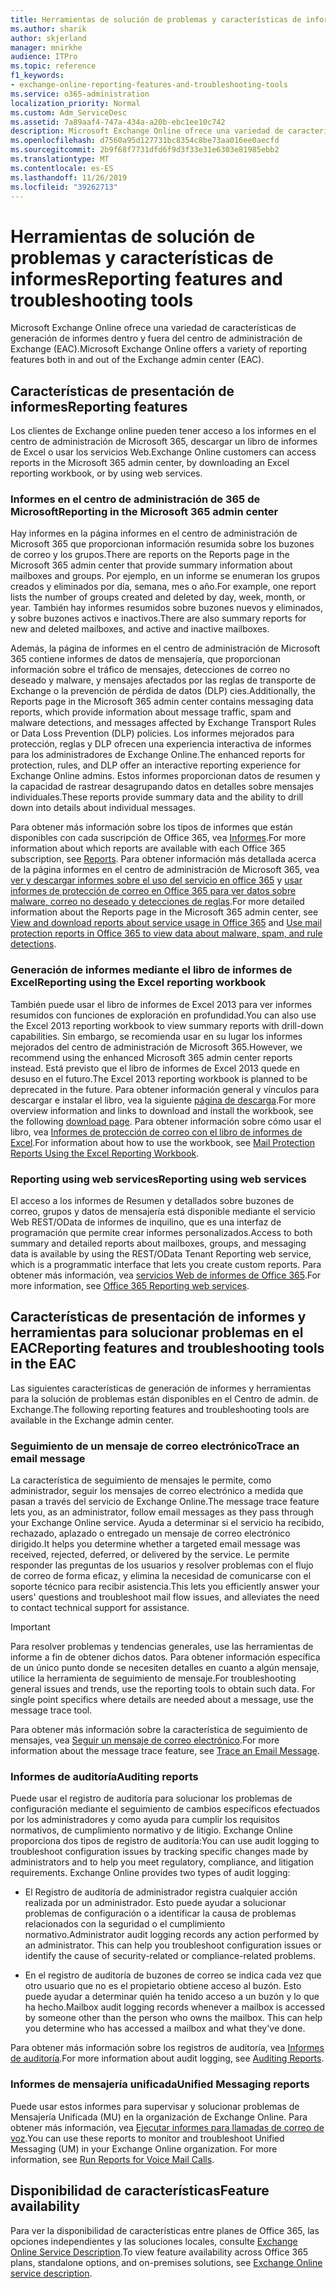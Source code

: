 ```yaml
---
title: Herramientas de solución de problemas y características de informes
ms.author: sharik
author: skjerland
manager: mnirkhe
audience: ITPro
ms.topic: reference
f1_keywords:
- exchange-online-reporting-features-and-troubleshooting-tools
ms.service: o365-administration
localization_priority: Normal
ms.custom: Adm_ServiceDesc
ms.assetid: 7a89aaf4-747a-434a-a20b-ebc1ee10c742
description: Microsoft Exchange Online ofrece una variedad de características de generación de informes dentro y fuera del centro de administración de Exchange (EAC).
ms.openlocfilehash: d7560a95d127731bc8354c8be73aa016ee0aecfd
ms.sourcegitcommit: 2b9f68f7731dfd6f9d3f33e31e6303e81985ebb2
ms.translationtype: MT
ms.contentlocale: es-ES
ms.lasthandoff: 11/26/2019
ms.locfileid: "39262713"
---
```

# <a name="reporting-features-and-troubleshooting-tools"></a><span data-ttu-id="caa53-103">Herramientas de solución de problemas y características de informes</span><span class="sxs-lookup"><span data-stu-id="caa53-103">Reporting features and troubleshooting tools</span></span>

<span data-ttu-id="caa53-104">Microsoft Exchange Online ofrece una variedad de características de generación de informes dentro y fuera del centro de administración de Exchange (EAC).</span><span class="sxs-lookup"><span data-stu-id="caa53-104">Microsoft Exchange Online offers a variety of reporting features both in and out of the Exchange admin center (EAC).</span></span>
  
## <a name="reporting-features"></a><span data-ttu-id="caa53-105">Características de presentación de informes</span><span class="sxs-lookup"><span data-stu-id="caa53-105">Reporting features</span></span>

<span data-ttu-id="caa53-106">Los clientes de Exchange online pueden tener acceso a los informes en el centro de administración de Microsoft 365, descargar un libro de informes de Excel o usar los servicios Web.</span><span class="sxs-lookup"><span data-stu-id="caa53-106">Exchange Online customers can access reports in the Microsoft 365 admin center, by downloading an Excel reporting workbook, or by using web services.</span></span>
  
### <a name="reporting-in-the-microsoft-365-admin-center"></a><span data-ttu-id="caa53-107">Informes en el centro de administración de 365 de Microsoft</span><span class="sxs-lookup"><span data-stu-id="caa53-107">Reporting in the Microsoft 365 admin center</span></span>

<span data-ttu-id="caa53-108">Hay informes en la página informes en el centro de administración de Microsoft 365 que proporcionan información resumida sobre los buzones de correo y los grupos.</span><span class="sxs-lookup"><span data-stu-id="caa53-108">There are reports on the Reports page in the Microsoft 365 admin center that provide summary information about mailboxes and groups.</span></span> <span data-ttu-id="caa53-109">Por ejemplo, en un informe se enumeran los grupos creados y eliminados por día, semana, mes o año.</span><span class="sxs-lookup"><span data-stu-id="caa53-109">For example, one report lists the number of groups created and deleted by day, week, month, or year.</span></span> <span data-ttu-id="caa53-110">También hay informes resumidos sobre buzones nuevos y eliminados, y sobre buzones activos e inactivos.</span><span class="sxs-lookup"><span data-stu-id="caa53-110">There are also summary reports for new and deleted mailboxes, and active and inactive mailboxes.</span></span> 
  
<span data-ttu-id="caa53-111">Además, la página de informes en el centro de administración de Microsoft 365 contiene informes de datos de mensajería, que proporcionan información sobre el tráfico de mensajes, detecciones de correo no deseado y malware, y mensajes afectados por las reglas de transporte de Exchange o la prevención de pérdida de datos (DLP) cies.</span><span class="sxs-lookup"><span data-stu-id="caa53-111">Additionally, the Reports page in the Microsoft 365 admin center contains messaging data reports, which provide information about message traffic, spam and malware detections, and messages affected by Exchange Transport Rules or Data Loss Prevention (DLP) policies.</span></span> <span data-ttu-id="caa53-112">Los informes mejorados para protección, reglas y DLP ofrecen una experiencia interactiva de informes para los administradores de Exchange Online.</span><span class="sxs-lookup"><span data-stu-id="caa53-112">The enhanced reports for protection, rules, and DLP offer an interactive reporting experience for Exchange Online admins.</span></span> <span data-ttu-id="caa53-113">Estos informes proporcionan datos de resumen y la capacidad de rastrear desagrupando datos en detalles sobre mensajes individuales.</span><span class="sxs-lookup"><span data-stu-id="caa53-113">These reports provide summary data and the ability to drill down into details about individual messages.</span></span>
  
<span data-ttu-id="caa53-114">Para obtener más información sobre los tipos de informes que están disponibles con cada suscripción de Office 365, vea [Informes](../office-365-platform-service-description/reports.md).</span><span class="sxs-lookup"><span data-stu-id="caa53-114">For more information about which reports are available with each Office 365 subscription, see [Reports](../office-365-platform-service-description/reports.md).</span></span> <span data-ttu-id="caa53-115">Para obtener información más detallada acerca de la página informes en el centro de administración de Microsoft 365, vea [ver y descargar informes sobre el uso del servicio en office 365](https://go.microsoft.com/fwlink/p/?LinkId=401187) y [usar informes de protección de correo en Office 365 para ver datos sobre malware, correo no deseado y detecciones de reglas](https://go.microsoft.com/fwlink/p/?LinkID=401102).</span><span class="sxs-lookup"><span data-stu-id="caa53-115">For more detailed information about the Reports page in the Microsoft 365 admin center, see [View and download reports about service usage in Office 365](https://go.microsoft.com/fwlink/p/?LinkId=401187) and [Use mail protection reports in Office 365 to view data about malware, spam, and rule detections](https://go.microsoft.com/fwlink/p/?LinkID=401102).</span></span>
  
### <a name="reporting-using-the-excel-reporting-workbook"></a><span data-ttu-id="caa53-116">Generación de informes mediante el libro de informes de Excel</span><span class="sxs-lookup"><span data-stu-id="caa53-116">Reporting using the Excel reporting workbook</span></span>

<span data-ttu-id="caa53-117">También puede usar el libro de informes de Excel 2013 para ver informes resumidos con funciones de exploración en profundidad.</span><span class="sxs-lookup"><span data-stu-id="caa53-117">You can also use the Excel 2013 reporting workbook to view summary reports with drill-down capabilities.</span></span> <span data-ttu-id="caa53-118">Sin embargo, se recomienda usar en su lugar los informes mejorados del centro de administración de Microsoft 365.</span><span class="sxs-lookup"><span data-stu-id="caa53-118">However, we recommend using the enhanced Microsoft 365 admin center reports instead.</span></span> <span data-ttu-id="caa53-119">Está previsto que el libro de informes de Excel 2013 quede en desuso en el futuro.</span><span class="sxs-lookup"><span data-stu-id="caa53-119">The Excel 2013 reporting workbook is planned to be deprecated in the future.</span></span> <span data-ttu-id="caa53-120">Para obtener información general y vínculos para descargar e instalar el libro, vea la siguiente [página de descarga](https://go.microsoft.com/fwlink/p/?LinkId=271776).</span><span class="sxs-lookup"><span data-stu-id="caa53-120">For more overview information and links to download and install the workbook, see the following [download page](https://go.microsoft.com/fwlink/p/?LinkId=271776).</span></span> <span data-ttu-id="caa53-121">Para obtener información sobre cómo usar el libro, vea [Informes de protección de correo con el libro de informes de Excel](https://go.microsoft.com/fwlink/p/?LinkId=285211).</span><span class="sxs-lookup"><span data-stu-id="caa53-121">For information about how to use the workbook, see [Mail Protection Reports Using the Excel Reporting Workbook](https://go.microsoft.com/fwlink/p/?LinkId=285211).</span></span> 
  
### <a name="reporting-using-web-services"></a><span data-ttu-id="caa53-122">Reporting using web services</span><span class="sxs-lookup"><span data-stu-id="caa53-122">Reporting using web services</span></span>

<span data-ttu-id="caa53-123">El acceso a los informes de Resumen y detallados sobre buzones de correo, grupos y datos de mensajería está disponible mediante el servicio Web REST/OData de informes de inquilino, que es una interfaz de programación que permite crear informes personalizados.</span><span class="sxs-lookup"><span data-stu-id="caa53-123">Access to both summary and detailed reports about mailboxes, groups, and messaging data is available by using the REST/OData Tenant Reporting web service, which is a programmatic interface that lets you create custom reports.</span></span> <span data-ttu-id="caa53-124">Para obtener más información, vea [servicios Web de informes de Office 365](https://go.microsoft.com/fwlink/p/?LinkId=287041).</span><span class="sxs-lookup"><span data-stu-id="caa53-124">For more information, see [Office 365 Reporting web services](https://go.microsoft.com/fwlink/p/?LinkId=287041).</span></span>
  
## <a name="reporting-features-and-troubleshooting-tools-in-the-eac"></a><span data-ttu-id="caa53-125">Características de presentación de informes y herramientas para solucionar problemas en el EAC</span><span class="sxs-lookup"><span data-stu-id="caa53-125">Reporting features and troubleshooting tools in the EAC</span></span>

<span data-ttu-id="caa53-126">Las siguientes características de generación de informes y herramientas para la solución de problemas están disponibles en el Centro de admin. de Exchange.</span><span class="sxs-lookup"><span data-stu-id="caa53-126">The following reporting features and troubleshooting tools are available in the Exchange admin center.</span></span>
  
### <a name="trace-an-email-message"></a><span data-ttu-id="caa53-127">Seguimiento de un mensaje de correo electrónico</span><span class="sxs-lookup"><span data-stu-id="caa53-127">Trace an email message</span></span>

<span data-ttu-id="caa53-128">La característica de seguimiento de mensajes le permite, como administrador, seguir los mensajes de correo electrónico a medida que pasan a través del servicio de Exchange Online.</span><span class="sxs-lookup"><span data-stu-id="caa53-128">The message trace feature lets you, as an administrator, follow email messages as they pass through your Exchange Online service.</span></span> <span data-ttu-id="caa53-129">Ayuda a determinar si el servicio ha recibido, rechazado, aplazado o entregado un mensaje de correo electrónico dirigido.</span><span class="sxs-lookup"><span data-stu-id="caa53-129">It helps you determine whether a targeted email message was received, rejected, deferred, or delivered by the service.</span></span> <span data-ttu-id="caa53-130">Le permite responder las preguntas de los usuarios y resolver problemas con el flujo de correo de forma eficaz, y elimina la necesidad de comunicarse con el soporte técnico para recibir asistencia.</span><span class="sxs-lookup"><span data-stu-id="caa53-130">This lets you efficiently answer your users' questions and troubleshoot mail flow issues, and alleviates the need to contact technical support for assistance.</span></span>
  
> [!IMPORTANT]
> <span data-ttu-id="caa53-p107">Para resolver problemas y tendencias generales, use las herramientas de informe a fin de obtener dichos datos. Para obtener información específica de un único punto donde se necesiten detalles en cuanto a algún mensaje, utilice la herramienta de seguimiento de mensaje.</span><span class="sxs-lookup"><span data-stu-id="caa53-p107">For troubleshooting general issues and trends, use the reporting tools to obtain such data. For single point specifics where details are needed about a message, use the message trace tool.</span></span> 
  
<span data-ttu-id="caa53-133">Para obtener más información sobre la característica de seguimiento de mensajes, vea [Seguir un mensaje de correo electrónico](https://go.microsoft.com/fwlink/p/?LinkId=271777).</span><span class="sxs-lookup"><span data-stu-id="caa53-133">For more information about the message trace feature, see [Trace an Email Message](https://go.microsoft.com/fwlink/p/?LinkId=271777).</span></span>
  
### <a name="auditing-reports"></a><span data-ttu-id="caa53-134">Informes de auditoría</span><span class="sxs-lookup"><span data-stu-id="caa53-134">Auditing reports</span></span>

<span data-ttu-id="caa53-p108">Puede usar el registro de auditoría para solucionar los problemas de configuración mediante el seguimiento de cambios específicos efectuados por los administradores y como ayuda para cumplir los requisitos normativos, de cumplimiento normativo y de litigio. Exchange Online proporciona dos tipos de registro de auditoría:</span><span class="sxs-lookup"><span data-stu-id="caa53-p108">You can use audit logging to troubleshoot configuration issues by tracking specific changes made by administrators and to help you meet regulatory, compliance, and litigation requirements. Exchange Online provides two types of audit logging:</span></span>
  
- <span data-ttu-id="caa53-p109">El Registro de auditoría de administrador registra cualquier acción realizada por un administrador. Esto puede ayudar a solucionar problemas de configuración o a identificar la causa de problemas relacionados con la seguridad o el cumplimiento normativo.</span><span class="sxs-lookup"><span data-stu-id="caa53-p109">Administrator audit logging records any action performed by an administrator. This can help you troubleshoot configuration issues or identify the cause of security-related or compliance-related problems.</span></span> 
    
- <span data-ttu-id="caa53-p110">En el registro de auditoría de buzones de correo se indica cada vez que otro usuario que no es el propietario obtiene acceso al buzón. Esto puede ayudar a determinar quién ha tenido acceso a un buzón y lo que ha hecho.</span><span class="sxs-lookup"><span data-stu-id="caa53-p110">Mailbox audit logging records whenever a mailbox is accessed by someone other than the person who owns the mailbox. This can help you determine who has accessed a mailbox and what they've done.</span></span> 
    
<span data-ttu-id="caa53-141">Para obtener más información sobre los registros de auditoría, vea [Informes de auditoría](https://go.microsoft.com/fwlink/p/?LinkId=271779).</span><span class="sxs-lookup"><span data-stu-id="caa53-141">For more information about audit logging, see [Auditing Reports](https://go.microsoft.com/fwlink/p/?LinkId=271779).</span></span>
  
### <a name="unified-messaging-reports"></a><span data-ttu-id="caa53-142">Informes de mensajería unificada</span><span class="sxs-lookup"><span data-stu-id="caa53-142">Unified Messaging reports</span></span>

<span data-ttu-id="caa53-p111">Puede usar estos informes para supervisar y solucionar problemas de Mensajería Unificada (MU) en la organización de Exchange Online. Para obtener más información, vea [Ejecutar informes para llamadas de correo de voz](https://go.microsoft.com/fwlink/p/?LinkId=287042).</span><span class="sxs-lookup"><span data-stu-id="caa53-p111">You can use these reports to monitor and troubleshoot Unified Messaging (UM) in your Exchange Online organization. For more information, see [Run Reports for Voice Mail Calls](https://go.microsoft.com/fwlink/p/?LinkId=287042).</span></span>
  
## <a name="feature-availability"></a><span data-ttu-id="caa53-145">Disponibilidad de características</span><span class="sxs-lookup"><span data-stu-id="caa53-145">Feature availability</span></span>

<span data-ttu-id="caa53-146">Para ver la disponibilidad de características entre planes de Office 365, las opciones independientes y las soluciones locales, consulte [Exchange Online Service Description](exchange-online-service-description.md).</span><span class="sxs-lookup"><span data-stu-id="caa53-146">To view feature availability across Office 365 plans, standalone options, and on-premises solutions, see [Exchange Online service description](exchange-online-service-description.md).</span></span>
  

